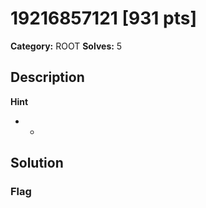 # 19216857121 [931 pts]

**Category:** ROOT
**Solves:** 5

## Description
>

**Hint**
* -

## Solution

### Flag


